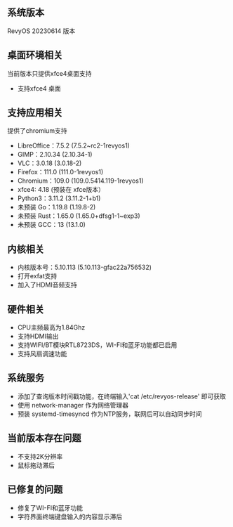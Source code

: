 ## 系统版本

RevyOS 20230614 版本

## 桌面环境相关

当前版本只提供xfce4桌面支持

- 支持xfce4 桌面

## 支持应用相关

提供了chromium支持

- LibreOffice：7.5.2 (7.5.2~rc2-1revyos1)
- GIMP：2.10.34 (2.10.34-1)
- VLC：3.0.18 (3.0.18-2)
- Firefox：111.0 (111.0-1revyos1)
- Chromium：109.0 (109.0.5414.119-1revyos1)
- xfce4: 4.18 (预装在 xfce版本）
- Python3：3.11.2 (3.11.2-1+b1)
- 未预装 Go：1.19.8 (1.19.8-2)
- 未预装 Rust：1.65.0 (1.65.0+dfsg1-1~exp3)
- 未预装 GCC：13 (13.1.0)

## 内核相关

- 内核版本号：5.10.113 (5.10.113-gfac22a756532)
- 打开exfat支持
- 加入了HDMI音频支持

## 硬件相关

- CPU主频最高为1.84Ghz
- 支持HDMI输出
- 支持WIFI/BT模块RTL8723DS，WI-FI和蓝牙功能都已启用
- 支持风扇调速功能

## 系统服务

- 添加了查询版本时间戳功能，在终端输入'cat /etc/revyos-release' 即可获取
- 使用 network-manager 作为网络管理器
- 预装 systemd-timesyncd 作为NTP服务，联网后可以自动同步时间

## 当前版本存在问题

- 不支持2K分辨率
- 鼠标拖动滞后

## 已修复的问题

- 修复了WI-FI和蓝牙功能
- 字符界面终端键盘输入的内容显示滞后